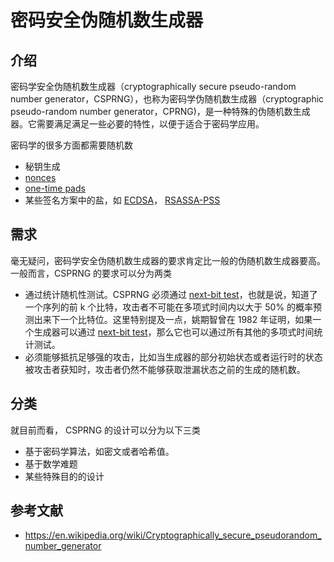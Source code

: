 # 密码安全伪随机数生成器

## 介绍

密码学安全伪随机数生成器（cryptographically secure pseudo-random number generator，CSPRNG），也称为密码学伪随机数生成器（cryptographic pseudo-random number generator，CPRNG)，是一种特殊的伪随机数生成器。它需要满足满足一些必要的特性，以便于适合于密码学应用。

密码学的很多方面都需要随机数

-   秘钥生成
-   [nonces](https://en.wikipedia.org/wiki/Cryptographic_nonce)
-   [one-time pads](https://en.wikipedia.org/wiki/One-time_pad)
-   某些签名方案中的盐，如 [ECDSA](https://en.wikipedia.org/wiki/ECDSA)， [RSASSA-PSS](https://en.wikipedia.org/w/index.php?title=RSASSA-PSS&action=edit&redlink=1)

## 需求

毫无疑问，密码学安全伪随机数生成器的要求肯定比一般的伪随机数生成器要高。一般而言，CSPRNG 的要求可以分为两类

-   通过统计随机性测试。CSPRNG 必须通过 [next-bit test](https://en.wikipedia.org/wiki/Next-bit_test)，也就是说，知道了一个序列的前 k 个比特，攻击者不可能在多项式时间内以大于 50% 的概率预测出来下一个比特位。这里特别提及一点，姚期智曾在 1982 年证明，如果一个生成器可以通过  [next-bit test](https://en.wikipedia.org/wiki/Next-bit_test)，那么它也可以通过所有其他的多项式时间统计测试。
-   必须能够抵抗足够强的攻击，比如当生成器的部分初始状态或者运行时的状态被攻击者获知时，攻击者仍然不能够获取泄漏状态之前的生成的随机数。

## 分类

就目前而看， CSPRNG 的设计可以分为以下三类

-   基于密码学算法，如密文或者哈希值。
-   基于数学难题
-   某些特殊目的的设计

## 参考文献

-   https://en.wikipedia.org/wiki/Cryptographically_secure_pseudorandom_number_generator